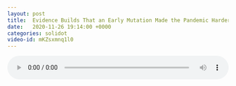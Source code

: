 ```yaml
---
layout: post
title:  Evidence Builds That an Early Mutation Made the Pandemic Harder to Stop
date:   2020-11-26 19:14:00 +0000
categories: solidot
video-id: mKZsxmnq1l0
---
```


<audio id="youtube" style="width: 100%;" video-id="mKZsxmnq1l0" controls></audio>

<script async type="text/javascript" src="/audio.js"></script>

